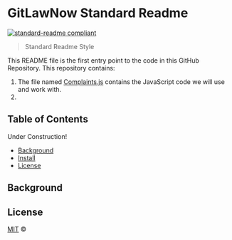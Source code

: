# GitLawNow Standard Readme

[![standard-readme compliant](https://img.shields.io/badge/readme%20style-standard-brightgreen.svg?style=flat-square)](https://github.com/RichardLitt/standard-readme)

> Standard Readme Style

This README file is the first entry point to the code in this GitHub Repository. This repository contains:

1. The file named [Complaints.js](Complaints.js) contains the JavaScript code we will use and work with.
2. 

## Table of Contents

Under Construction!


- [Background](#background)
- [Install](#install)
- [License](#license)

## Background

## License

[MIT](LICENSE) © 
